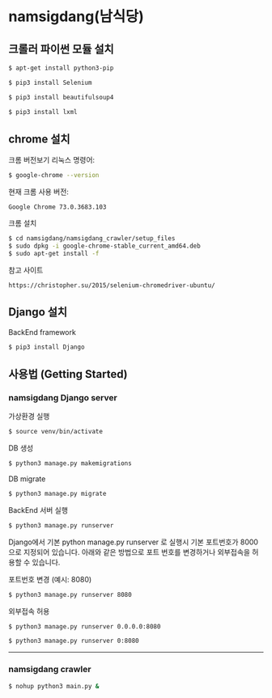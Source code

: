 # namsigdang(남식당)

## 크롤러 파이썬 모듈 설치

```bash
$ apt-get install python3-pip

```

```bash
$ pip3 install Selenium
```

```bash
$ pip3 install beautifulsoup4

```

```bash
$ pip3 install lxml

```

## chrome 설치

크롬 버전보기 리눅스 명령어: 

```bash
$ google-chrome --version
```

현재 크롬 사용 버전:  

```
Google Chrome 73.0.3683.103
```

크롬 설치

```bash
$ cd namsigdang/namsigdang_crawler/setup_files
$ sudo dpkg -i google-chrome-stable_current_amd64.deb
$ sudo apt-get install -f

```

참고 사이트
```
https://christopher.su/2015/selenium-chromedriver-ubuntu/
```

## Django 설치

BackEnd framework

```bash
$ pip3 install Django

```



## 사용법 (Getting Started)


### namsigdang Django server

가상환경 실행
```bash
$ source venv/bin/activate
```

DB 생성

```bash
$ python3 manage.py makemigrations

```

DB migrate

```bash
$ python3 manage.py migrate

```

BackEnd 서버 실행
```bash
$ python3 manage.py runserver
```

Django에서 기본 python manage.py runserver 로 실행시 기본 포트번호가 8000으로 지정되어 있습니다.
아래와 같은 방법으로 포트 번호를 변경하거나 외부접속을 허용할 수 있습니다.



포트번호 변경 (예시: 8080)
```bash
$ python3 manage.py runserver 8080
```
외부접속 허용
```bash
$ python3 manage.py runserver 0.0.0.0:8080
```
```bash
$ python3 manage.py runserver 0:8080
```

---

### namsigdang crawler

```bash
$ nohup python3 main.py &
```
